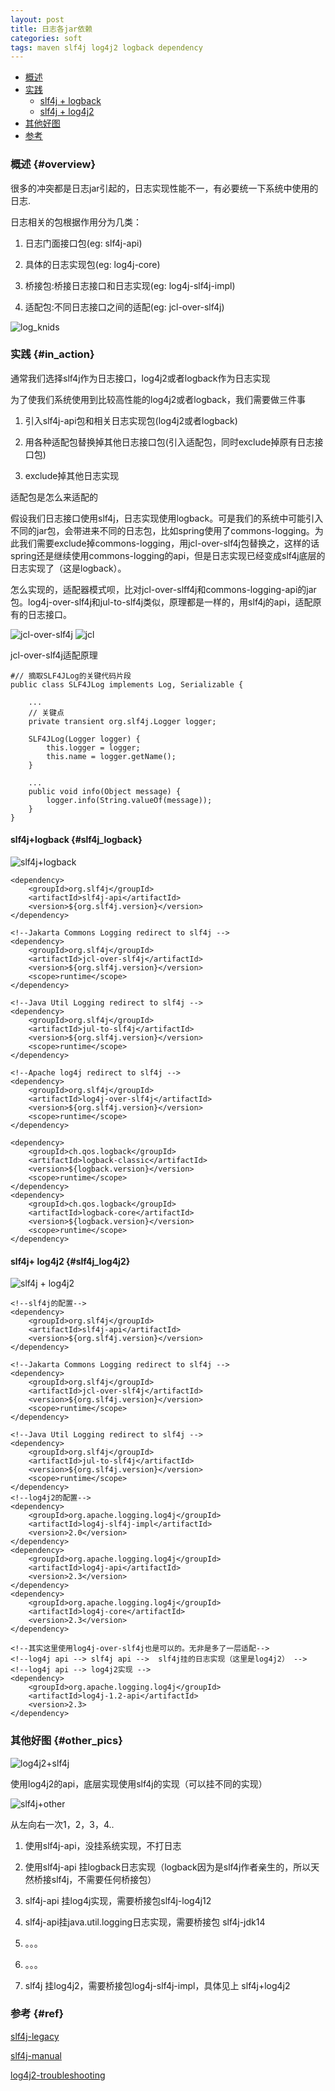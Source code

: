 ```yaml
---
layout: post
title: 日志各jar依赖
categories: soft
tags: maven slf4j log4j2 logback dependency
---
```


* [概述](#overview)
* [实践](#in_action)
  * [slf4j + logback](#slf4j_logback)
  * [slf4j + log4j2](#slf4j_log4j2)
* [其他好图](#other_pics)
* [参考](#ref)

### 概述 {#overview}

很多的冲突都是日志jar引起的，日志实现性能不一，有必要统一下系统中使用的日志.

日志相关的包根据作用分为几类：

1. 日志门面接口包(eg: slf4j-api)

2. 具体的日志实现包(eg: log4j-core)

3. 桥接包:桥接日志接口和日志实现(eg: log4j-slf4j-impl)

4. 适配包:不同日志接口之间的适配(eg: jcl-over-slf4j)

![log_knids](/images/soft/log_kinds.png)

### 实践 {#in_action}

通常我们选择slf4j作为日志接口，log4j2或者logback作为日志实现

为了使我们系统使用到比较高性能的log4j2或者logback，我们需要做三件事

1. 引入slf4j-api包和相关日志实现包(log4j2或者logback)

2. 用各种适配包替换掉其他日志接口包(引入适配包，同时exclude掉原有日志接口包)

3. exclude掉其他日志实现

适配包是怎么来适配的

假设我们日志接口使用slf4j，日志实现使用logback。可是我们的系统中可能引入不同的jar包，会带进来不同的日志包，比如spring使用了commons-logging。为此我们需要exclude掉commons-logging，用jcl-over-slf4j包替换之，这样的话spring还是继续使用commons-logging的api，但是日志实现已经变成slf4j底层的日志实现了（这是logback）。

怎么实现的，适配器模式呗，比对jcl-over-slff4j和commons-logging-api的jar包。log4j-over-slf4j和jul-to-slf4j类似，原理都是一样的，用slf4j的api，适配原有的日志接口。

![jcl-over-slf4j](/images/soft/jcl-over-slf4j.png)
![jcl](/images/soft/jcl.png)


jcl-over-slf4j适配原理

    #// 摘取SLF4JLog的关键代码片段
    public class SLF4JLog implements Log, Serializable {
     
        ...
        // 关键点
        private transient org.slf4j.Logger logger;
     
        SLF4JLog(Logger logger) {
            this.logger = logger;
            this.name = logger.getName();
        }
     
        ...
        public void info(Object message) {
            logger.info(String.valueOf(message));
        }
    }

#### slf4j+logback {#slf4j_logback}

![slf4j+logback](/images/soft/slf4j_logback.png)

    <dependency>
        <groupId>org.slf4j</groupId>
        <artifactId>slf4j-api</artifactId>
        <version>${org.slf4j.version}</version>
    </dependency>
     
    <!--Jakarta Commons Logging redirect to slf4j -->
    <dependency>
        <groupId>org.slf4j</groupId>
        <artifactId>jcl-over-slf4j</artifactId>
        <version>${org.slf4j.version}</version>
        <scope>runtime</scope>
    </dependency>
     
    <!--Java Util Logging redirect to slf4j -->
    <dependency>
        <groupId>org.slf4j</groupId>
        <artifactId>jul-to-slf4j</artifactId>
        <version>${org.slf4j.version}</version>
        <scope>runtime</scope>
    </dependency>
      
    <!--Apache log4j redirect to slf4j -->
    <dependency>
        <groupId>org.slf4j</groupId>
        <artifactId>log4j-over-slf4j</artifactId>
        <version>${org.slf4j.version}</version>
        <scope>runtime</scope>
    </dependency>
     
    <dependency>
        <groupId>ch.qos.logback</groupId>
        <artifactId>logback-classic</artifactId>
        <version>${logback.version}</version>
        <scope>runtime</scope>
    </dependency>
    <dependency>
        <groupId>ch.qos.logback</groupId>
        <artifactId>logback-core</artifactId>
        <version>${logback.version}</version>
        <scope>runtime</scope>
    </dependency>


#### slf4j+ log4j2  {#slf4j_log4j2}

![slf4j + log4j2](/images/soft/log4j-1.2-api.png)

    <!--slf4j的配置-->
    <dependency>
        <groupId>org.slf4j</groupId>
        <artifactId>slf4j-api</artifactId>
        <version>${org.slf4j.version}</version>
    </dependency>
     
    <!--Jakarta Commons Logging redirect to slf4j -->
    <dependency>
        <groupId>org.slf4j</groupId>
        <artifactId>jcl-over-slf4j</artifactId>
        <version>${org.slf4j.version}</version>
        <scope>runtime</scope>
    </dependency>
     
    <!--Java Util Logging redirect to slf4j -->
    <dependency>
        <groupId>org.slf4j</groupId>
        <artifactId>jul-to-slf4j</artifactId>
        <version>${org.slf4j.version}</version>
        <scope>runtime</scope>
    </dependency>
    <!--log4j2的配置-->
    <dependency>
        <groupId>org.apache.logging.log4j</groupId>
        <artifactId>log4j-slf4j-impl</artifactId>
        <version>2.0</version>
    </dependency>
    <dependency>
        <groupId>org.apache.logging.log4j</groupId>
        <artifactId>log4j-api</artifactId>
        <version>2.3</version>
    </dependency>
    <dependency>
        <groupId>org.apache.logging.log4j</groupId>
        <artifactId>log4j-core</artifactId>
        <version>2.3</version>
    </dependency>
      
    <!--其实这里使用log4j-over-slf4j也是可以的。无非是多了一层适配-->
    <!--log4j api --> slf4j api -->  slf4j挂的日志实现（这里是log4j2） -->
    <!--log4j api --> log4j2实现 -->
    <dependency>
        <groupId>org.apache.logging.log4j</groupId>
        <artifactId>log4j-1.2-api</artifactId>
        <version>2.3>
    </dependency>

### 其他好图 {#other_pics}

![log4j2+slf4j](/images/soft/whichjar-slf4j-2.x.png)

使用log4j2的api，底层实现使用slf4j的实现（可以挂不同的实现）

![slf4j+other](/images/soft/concrete-bindings.png)

从左向右一次1，2，3，4..

1. 使用slf4j-api，没挂系统实现，不打日志

2. 使用slf4j-api 挂logback日志实现（logback因为是slf4j作者亲生的，所以天然桥接slf4j，不需要任何桥接包）

3. slf4j-api 挂log4j实现，需要桥接包slf4j-log4j12

4. slf4j-api挂java.util.logging日志实现，需要桥接包 slf4j-jdk14

5. 。。。

6. 。。。

7. slf4j 挂log4j2，需要桥接包log4j-slf4j-impl，具体见上 slf4j+log4j2

### 参考 {#ref}

[slf4j-legacy](http://www.slf4j.org/legacy.html)

[slf4j-manual](http://www.slf4j.org/manual.html)

[log4j2-troubleshooting](https://logging.apache.org/log4j/2.0/faq.html#troubleshooting)

